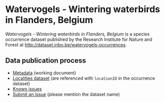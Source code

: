 # Watervogels - Wintering waterbirds in Flanders, Belgium

*Watervogels - Wintering waterbirds in Flanders, Belgium* is a species occurrence dataset published by the Research Institute for Nature and Forest at <http://dataset.inbo.be/watervogels-occurrences>.

## Data publication process

* [Metadata](metadata.md) (working document)
* [Localities dataset](localities/) (are referenced with `locationID` in the occurrence dataset)
* [Known issues](https://github.com/LifeWatchINBO/data-publication/labels/watervogels-occurrences)
* [Submit an issue](https://github.com/LifeWatchINBO/data-publication/issues/new) (please mention the dataset name)
